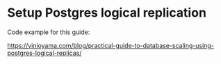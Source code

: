 # Setup Postgres logical replication

Code example for this guide:

https://vinioyama.com/blog/practical-guide-to-database-scaling-using-postgres-logical-replicas/